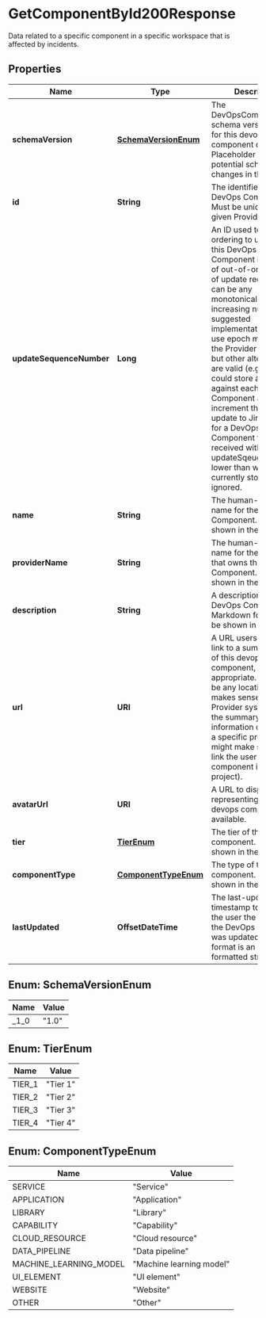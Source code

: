 

# GetComponentById200Response

Data related to a specific component in a specific workspace that is affected by incidents. 

## Properties

| Name | Type | Description | Notes |
|------------ | ------------- | ------------- | -------------|
|**schemaVersion** | [**SchemaVersionEnum**](#SchemaVersionEnum) | The DevOpsComponentData schema version used for this devops component data.  Placeholder to support potential schema changes in the future.  |  |
|**id** | **String** | The identifier for the DevOps Component. Must be unique for a given Provider.  |  |
|**updateSequenceNumber** | **Long** | An ID used to apply an ordering to updates for this DevOps Component in the case of out-of-order receipt of update requests.  This can be any monotonically increasing number. A suggested implementation is to use epoch millis from the Provider system, but other alternatives are valid (e.g. a Provider could store a counter against each DevOps Component and increment that on each update to Jira).  Updates for a DevOps Component that are received with an updateSqeuenceId lower than what is currently stored will be ignored.  |  |
|**name** | **String** | The human-readable name for the DevOps Component. Will be shown in the UI.  |  |
|**providerName** | **String** | The human-readable name for the Provider that owns this DevOps Component. Will be shown in the UI.  |  [optional] |
|**description** | **String** | A description of the DevOps Component in Markdown format. Will be shown in the UI.  |  |
|**url** | **URI** | A URL users can use to link to a summary view of this devops component, if appropriate.  This could be any location that makes sense in the Provider system (e.g. if the summary information comes from a specific project, it might make sense to link the user to the component in that project).  |  |
|**avatarUrl** | **URI** | A URL to display a logo representing this devops component, if available.  |  |
|**tier** | [**TierEnum**](#TierEnum) | The tier of the component. Will be shown in the UI.  |  |
|**componentType** | [**ComponentTypeEnum**](#ComponentTypeEnum) | The type of the component. Will be shown in the UI.  |  |
|**lastUpdated** | **OffsetDateTime** | The last-updated timestamp to present to the user the last time the DevOps Component was updated.  Expected format is an RFC3339 formatted string.  |  |



## Enum: SchemaVersionEnum

| Name | Value |
|---- | -----|
| _1_0 | &quot;1.0&quot; |



## Enum: TierEnum

| Name | Value |
|---- | -----|
| TIER_1 | &quot;Tier 1&quot; |
| TIER_2 | &quot;Tier 2&quot; |
| TIER_3 | &quot;Tier 3&quot; |
| TIER_4 | &quot;Tier 4&quot; |



## Enum: ComponentTypeEnum

| Name | Value |
|---- | -----|
| SERVICE | &quot;Service&quot; |
| APPLICATION | &quot;Application&quot; |
| LIBRARY | &quot;Library&quot; |
| CAPABILITY | &quot;Capability&quot; |
| CLOUD_RESOURCE | &quot;Cloud resource&quot; |
| DATA_PIPELINE | &quot;Data pipeline&quot; |
| MACHINE_LEARNING_MODEL | &quot;Machine learning model&quot; |
| UI_ELEMENT | &quot;UI element&quot; |
| WEBSITE | &quot;Website&quot; |
| OTHER | &quot;Other&quot; |



